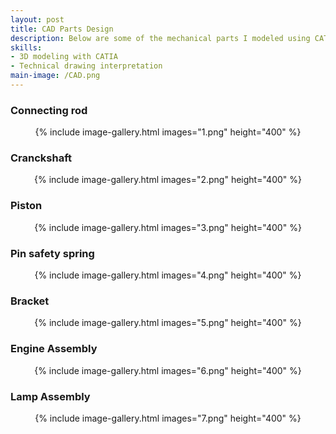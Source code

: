 ```yaml
---
layout: post
title: CAD Parts Design
description: Below are some of the mechanical parts I modeled using CATIA during my course.
skills:
- 3D modeling with CATIA
- Technical drawing interpretation
main-image: /CAD.png
---
```


### Connecting rod
<div style="text-align: center;">
  {% include image-gallery.html images="1.png" height="400" %}
</div>

### Cranckshaft
<div style="text-align: center;">
  {% include image-gallery.html images="2.png" height="400" %}
</div>


### Piston
<div style="text-align: center;">
  {% include image-gallery.html images="3.png" height="400" %}
</div>


### Pin safety spring
<div style="text-align: center;">
  {% include image-gallery.html images="4.png" height="400" %}
</div>

### Bracket
<div style="text-align: center;">
  {% include image-gallery.html images="5.png" height="400" %}
</div>

### Engine Assembly
<div style="text-align: center;">
  {% include image-gallery.html images="6.png" height="400" %}
</div>

### Lamp Assembly
<div style="text-align: center;">
  {% include image-gallery.html images="7.png" height="400" %}
</div>
